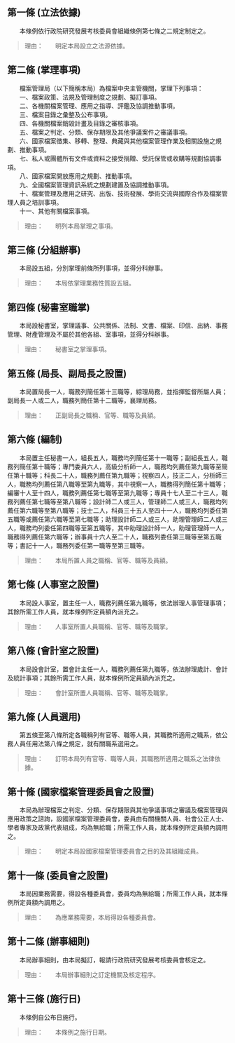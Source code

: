第一條 (立法依據)
-----------------
　　本條例依行政院研究發展考核委員會組織條例第七條之二規定制定之。  
> 理由：　　明定本局設立之法源依據。



第二條 (掌理事項)
-----------------
　　檔案管理局（以下簡稱本局）為檔案中央主管機關，掌理下列事項：  
　　一、檔案政策、法規及管理制度之規劃、擬訂事項。  
　　二、各機關檔案管理、應用之指導、評鑑及協調推動事項。  
　　三、檔案目錄之彙整及公布事項。  
　　四、各機關檔案銷毀計畫及目錄之審核事項。  
　　五、檔案之判定、分類、保存期限及其他爭議案件之審議事項。  
　　六、國家檔案徵集、移轉、整理、典藏與其他檔案管理作業及相關設施之規劃、推動事項。  
　　七、私人或團體所有文件或資料之接受捐贈、受託保管或收購等規劃協調事項。  
　　八、國家檔案開放應用之規劃、推動事項。  
　　九、全國檔案管理資訊系統之規劃建置及協調推動事項。  
　　十、檔案管理及應用之研究、出版、技術發展、學術交流與國際合作及檔案管理人員之培訓事項。  
　　十一、其他有關檔案事項。  
> 理由：　　明列本局掌理之事項。



第三條 (分組辦事)
-----------------
　　本局設五組，分別掌理前條所列事項，並得分科辦事。  
> 理由：　　本局依掌理業務性質設五組。



第四條 (秘書室職掌)
-------------------
　　本局設秘書室，掌理議事、公共關係、法制、文書、檔案、印信、出納、事務管理、財產管理及不屬於其他各組、室事項，並得分科辦事。  
> 理由：　　秘書室之掌理事項。



第五條 (局長、副局長之設置)
---------------------------
　　本局置局長一人，職務列簡任第十三職等，綜理局務，並指揮監督所屬人員；副局長一人或二人，職務列簡任第十二職等，襄理局務。  
> 理由：　　正副局長之職稱、官等、職等及員額。



第六條 (編制)
-------------
　　本局置主任秘書一人，組長五人，職務均列簡任第十一職等；副組長五人，職務列簡任第十職等；專門委員六人，高級分析師一人，職務均列薦任第九職等至簡任第十職等；科長二十人，職務列薦任第九職等；視察四人，技正二人，分析師三人，職務均列薦任第八職等至第九職等，其中視察一人，職務得列簡任第十職等；編審十人至十四人，職務列薦任第七職等至第九職等；專員十七人至二十三人，職務列薦任第七職等至第八職等；設計師二人或三人，管理師二人或三人，職務均列薦任第六職等至第八職等；技士二人，科員三十五人至四十一人，職務均列委任第五職等或薦任第六職等至第七職等；助理設計師二人或三人，助理管理師二人或三人，職務均列委任第四職等至第五職等，其中助理設計師一人，助理管理師一人，職務得列薦任第六職等；辦事員十六人至二十人，職務列委任第三職等至第五職等；書記十一人，職務列委任第一職等至第三職等。  
> 理由：　　本局所置人員之職稱、官等、職等及員額。



第七條 (人事室之設置)
---------------------
　　本局設人事室，置主任一人，職務列薦任第九職等，依法辦理人事管理事項；其餘所需工作人員，就本條例所定員額內派充之。  
> 理由：　　人事室所置人員職稱、官等、職等及職掌。



第八條 (會計室之設置)
---------------------
　　本局設會計室，置會計主任一人，職務列薦任第九職等，依法辦理歲計、會計及統計事項；其餘所需工作人員，就本條例所定員額內派充之。  
> 理由：　　會計室所置人員職稱、官等、職等及職掌。



第九條 (人員選用)
-----------------
　　第五條至第八條所定各職稱列有官等、職等人員，其職務所適用之職系，依公務人員任用法第八條之規定，就有關職系選用之。  
> 理由：　　訂明本局列有官等、職等人員，其職務所適用之職系之法律依據。



第十條 (國家檔案管理委員會之設置)
---------------------------------
　　本局為辦理檔案之判定、分類、保存期限與其他爭議事項之審議及檔案管理與應用政策之諮詢，設國家檔案管理委員會，委員由有關機關人員、社會公正人士、學者專家及政黨代表組成，均為無給職；所需工作人員，就本條例所定員額內調用之。  
> 理由：　　明定本局設國家檔案管理委員會之目的及其組織成員。



第十一條 (委員會之設置)
-----------------------
　　本局因業務需要，得設各種委員會，委員均為無給職；所需工作人員，就本條例所定員額內調用之。  
> 理由：　　為應業務需要，本局得設各種委員會。



第十二條 (辦事細則)
-------------------
　　本局辦事細則，由本局擬訂，報請行政院研究發展考核委員會核定之。  
> 理由：　　本局辦事細則之訂定機關及核定程序。



第十三條 (施行日)
-----------------
　　本條例自公布日施行。  
> 理由：　　本條例之施行日期。